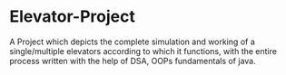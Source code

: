 # Elevator-Project
A Project which depicts the complete simulation and working of a single/multiple elevators according to which it functions, with the entire process written with the help of DSA, OOPs fundamentals of java.
